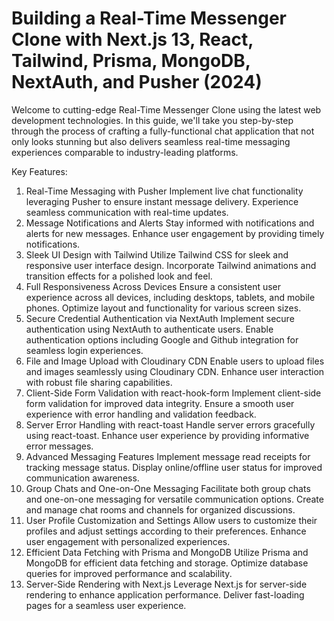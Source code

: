 # Building a Real-Time Messenger Clone with Next.js 13, React, Tailwind, Prisma, MongoDB, NextAuth, and Pusher (2024)


Welcome to cutting-edge Real-Time Messenger Clone using the latest web development technologies. In this guide, we'll take you step-by-step through the process of crafting a fully-functional chat application that not only looks stunning but also delivers seamless real-time messaging experiences comparable to industry-leading platforms.

Key Features:
1. Real-Time Messaging with Pusher
Implement live chat functionality leveraging Pusher to ensure instant message delivery.
Experience seamless communication with real-time updates.
2. Message Notifications and Alerts
Stay informed with notifications and alerts for new messages.
Enhance user engagement by providing timely notifications.
3. Sleek UI Design with Tailwind
Utilize Tailwind CSS for sleek and responsive user interface design.
Incorporate Tailwind animations and transition effects for a polished look and feel.
4. Full Responsiveness Across Devices
Ensure a consistent user experience across all devices, including desktops, tablets, and mobile phones.
Optimize layout and functionality for various screen sizes.
5. Secure Credential Authentication via NextAuth
Implement secure authentication using NextAuth to authenticate users.
Enable authentication options including Google and Github integration for seamless login experiences.
6. File and Image Upload with Cloudinary CDN
Enable users to upload files and images seamlessly using Cloudinary CDN.
Enhance user interaction with robust file sharing capabilities.
7. Client-Side Form Validation with react-hook-form
Implement client-side form validation for improved data integrity.
Ensure a smooth user experience with error handling and validation feedback.
8. Server Error Handling with react-toast
Handle server errors gracefully using react-toast.
Enhance user experience by providing informative error messages.
9. Advanced Messaging Features
Implement message read receipts for tracking message status.
Display online/offline user status for improved communication awareness.
10. Group Chats and One-on-One Messaging
Facilitate both group chats and one-on-one messaging for versatile communication options.
Create and manage chat rooms and channels for organized discussions.
11. User Profile Customization and Settings
Allow users to customize their profiles and adjust settings according to their preferences.
Enhance user engagement with personalized experiences.
12. Efficient Data Fetching with Prisma and MongoDB
Utilize Prisma and MongoDB for efficient data fetching and storage.
Optimize database queries for improved performance and scalability.
13. Server-Side Rendering with Next.js
Leverage Next.js for server-side rendering to enhance application performance.
Deliver fast-loading pages for a seamless user experience.